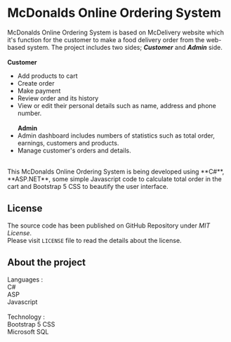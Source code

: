 

# McDonalds Online Ordering System
McDonalds Online Ordering System is based on McDelivery website which it's function for the customer to make a food delivery order from the web-based system. 
The project includes two sides; ***Customer*** and ***Admin*** side. 
<br><br>
**Customer** <br>
- Add products to cart<br>
- Create order<br>
- Make payment<br>
- Review order and its history<br>
- View or edit their personal details such as name, address and phone number. 
<br><br>
**Admin** <br>
- Admin dashboard includes numbers of statistics such as total order, earnings, customers and products. <br>
- Manage customer's orders and details.<br>
<br>
This McDonalds Online Ordering System is being developed using **C#**, **ASP.NET**, some simple Javascript code to calculate total order in the cart and Bootstrap 5 CSS to beautify the user interface.<br>

## License
The source code has been published on GitHub Repository under _MIT License_.  
Please visit `LICENSE` file to read the details about the license.

## About the project
Languages :<br>
C#<br>
ASP<br>
Javascript<br>
<br>
Technology :<br>
Bootstrap 5 CSS<br>
Microsoft SQL<br>
